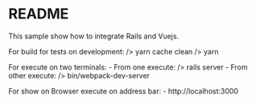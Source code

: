 # README

This sample show how to integrate Rails and Vuejs.

For build for tests on development:
    /> yarn cache clean
    /> yarn

For execute on two terminals:
    - From one execute:   /> rails server
    - From other execute: /> bin/webpack-dev-server

For show on Browser execute on address bar:
    - http://localhost:3000
